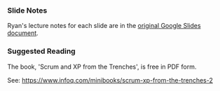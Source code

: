 
### Slide Notes

Ryan's lecture notes for each slide are in the [original Google Slides document](https://docs.google.com/a/galvanize.com/presentation/d/1eT1KkCAmcTigXqQy6eMM7NzfVNby_SvASszQySRgcbU/edit?usp=sharing).


### Suggested Reading

The book, 'Scrum and XP from the Trenches', is free in PDF form.

See: https://www.infoq.com/minibooks/scrum-xp-from-the-trenches-2

